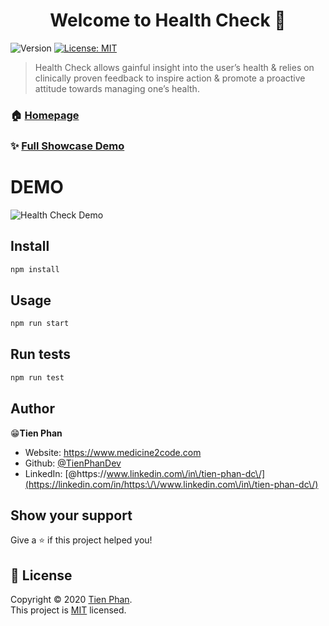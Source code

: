 <h1 align="center">Welcome to Health Check 💖</h1>
<p>
  <img alt="Version" src="https://img.shields.io/badge/version-0.1.0-blue.svg?cacheSeconds=2592000" />
  <a href="https://choosealicense.com/licenses/mit/#" target="_blank">
    <img alt="License: MIT" src="https://img.shields.io/badge/License-MIT-yellow.svg" />
  </a>
</p>

> Health Check allows gainful insight into the user’s health & relies on clinically proven feedback to inspire action &  promote a proactive attitude towards managing one’s health.

### 🏠 [Homepage](https://github.com/TienPhanDev/HealthCheck)

### ✨ [Full Showcase Demo](https://drive.google.com/file/d/1QWQ2N7pbbI0hBZ_ZMFgTwtNTPo5gS59G/view?usp=sharing)

# DEMO
![Health Check Demo](healthCheck_demo.gif)

## Install

```sh
npm install
```

## Usage

```sh
npm run start
```

## Run tests

```sh
npm run test
```

## Author

 😁**Tien Phan**

* Website: https://www.medicine2code.com
* Github: [@TienPhanDev](https://github.com/TienPhanDev)
* LinkedIn: [@https:\/\/www.linkedin.com\/in\/tien-phan-dc\/](https://linkedin.com/in/https:\/\/www.linkedin.com\/in\/tien-phan-dc\/)

## Show your support

Give a ⭐️ if this project helped you!

## 📝 License

Copyright © 2020 [Tien Phan](https://github.com/TienPhanDev).<br />
This project is [MIT](https://choosealicense.com/licenses/mit/#) licensed.
